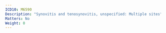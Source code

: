 ```yaml
---
ICD10: M6590
Description: "Synovitis and tenosynovitis, unspecified: Multiple sites"
Matters: No
Weight: 0
---
```

